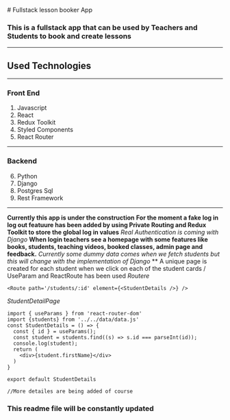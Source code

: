 # Fullstack lesson booker App
### This is a fullstack app that can be used by Teachers and Students to book and create lessons
___
## Used Technologies
___
### Front End
1. Javascript
2. React
3. Redux Toolkit
4. Styled Components
5. React Router
___
### Backend
6. Python
7. Django
8. Postgres Sql
9. Rest Framework

___

**Currently this app is under the construction**
**For the moment a fake log in log out featuure has been added by using Private Routing and Redux Toolkit to store the global log in values**
*Real Authentication is coming with Django*
**When login teachers see a homepage with some features like books, students, teaching videos, booked classes, admin page and feedback.**
*Currently some dummy data comes when we fetch students but this will change with the implementation of Django*
** A unique page is created for each student when we click on each of the student cards / UseParam and ReactRoute has been used
*Routere*
```
<Route path='/students/:id' element={<StudentDetails />} />
```
*StudentDetailPage*

```
import { useParams } from 'react-router-dom'
import {students} from '../../data/data.js'
const StudentDetails = () => {
  const { id } = useParams();
  const student = students.find((s) => s.id === parseInt(id));
  console.log(student);
  return (
    <div>{student.firstName}</div>
  )
}

export default StudentDetails

//More detailes are being added of course
```
### This readme file will be constantly updated
